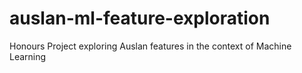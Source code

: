 # auslan-ml-feature-exploration
Honours Project exploring Auslan features in the context of Machine Learning

